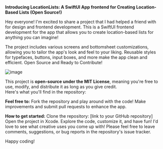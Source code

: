 **Introducing LocationLists: A SwiftUI App frontend for Creating Location-Based Lists (Open Source!)**

Hey everyone! 
I'm excited to share a project that I had helped a friend with for design and frontend development. This is a SwiftUI frontend development for the app that allows you to create location-based lists for anything you can imagine!

The project includes various screens and bottomsheet customizations, allowing you to tailor the app's look and feel to your liking.
Reusable styles for typefaces, buttons, input boxes, and more make the app clean and efficient.
Open Source and Ready to Contribute!

![image](https://github.com/alaps25/Dark/assets/57760847/ae1d7e32-9641-46db-8283-ff5ae419db0f)

This project is **open-source under the MIT License**, meaning you're free to use, modify, and distribute it as long as you give credit.  
Here's what you'll find in the repository:

**Feel free to:**
Fork the repository and play around with the code!
Make improvements and submit pull requests to enhance the app.

**How to get started:**
Clone the repository: [link to your GitHub repository]
Open the project in Xcode.
Explore the code, customize it, and have fun!
I'd love to see what creative uses you come up with!  Please feel free to leave comments, suggestions, or bug reports in the repository's issue tracker.

Happy coding!
